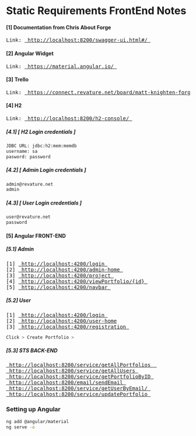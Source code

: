 # Static Requirements FrontEnd Notes

#### [1] Documentation from Chris About Forge
<pre>
Link: <a href="http://localhost:8200/swagger-ui.html#/"> http://localhost:8200/swagger-ui.html#/ </a>
</pre>

#### [2] Angular Widget
<pre>
Link: <a href="https://material.angular.io/"> https://material.angular.io/ </a>
</pre>

#### [3] Trello 
<pre>
Link: <a href="https://connect.revature.net/board/matt-knighten-forge-batch-889-1/section"> https://connect.revature.net/board/matt-knighten-forge-batch-889-1/section </a>
</pre>

#### [4] H2
<pre>
Link: <a href="http://localhost:8200/h2-console/"> http://localhost:8200/h2-console/ </a>
</pre>

##### [4.1] [ H2 Login credentials ]
```sh
JDBC URL: jdbc:h2:mem:memdb
username: sa
pasword: password
```

##### [4.2] [ Admin Login credentials ]
```sh
admin@revature.net
admin
```

##### [4.3] [ User Login credentials ]
```sh
user@revature.net
password
```

#### [5] Angular FRONT-END

##### [5.1] Admin
<pre>
[1] <a href="http://localhost:4200/login"> http://localhost:4200/login </a>
[2] <a href="http://localhost:4200/admin-home"> http://localhost:4200/admin-home </a>
[3] <a href="http://localhost:4200/project"> http://localhost:4200/project </a>
[4] <a href="http://localhost:4200/viewPortfolio/{id}"> http://localhost:4200/viewPortfolio/{id} </a>
[5] <a href="http://localhost:4200/navbar"> http://localhost:4200/navbar </a>
</pre>

##### [5.2] User
<pre>
[1] <a href="http://localhost:4200/login"> http://localhost:4200/login </a>
[2] <a href="http://localhost:4200/user-home"> http://localhost:4200/user-home</a>
[3] <a href="http://localhost:4200/registration"> http://localhost:4200/registration </a> 
</pre>
 
 ```sh
 Click > Create Portfolio > 
 ```
 
##### [5.3] STS BACK-END
<pre>
<a href="http://localhost:8200/service/getAllPortfolios"> http://localhost:8200/service/getAllPortfolios  </a> 
<a href="http://localhost:8200/service/getAllUsers"> http://localhost:8200/service/getAllUsers </a>
<a href="http://localhost:8200/service/getPortfolioByID/"> http://localhost:8200/service/getPortfolioByID </a>
<a href="http://localhost:8200/email/sendEmail"> http://localhost:8200/email/sendEmail </a>
<a href="http://localhost:8200/service/getUserByEmail/"> http://localhost:8200/service/getUserByEmail/ </a>
<a href="http://localhost:8200/service/updatePortfolio"> http://localhost:8200/service/updatePortfolio </a>
</pre>

### Setting up Angular
 ```sh
ng add @angular/material 
ng serve -o
 ```
